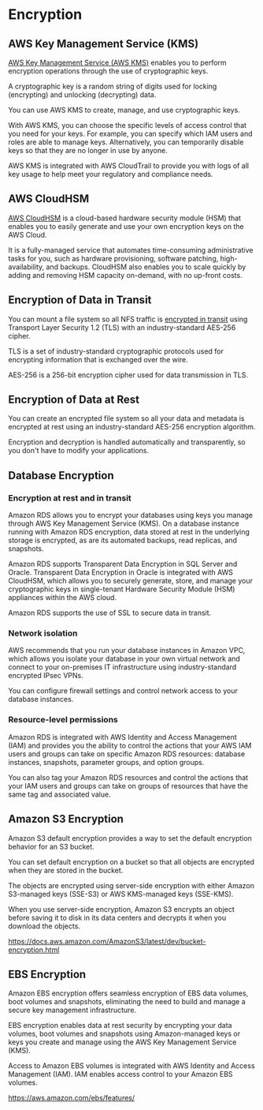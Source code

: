 # Encryption

## AWS Key Management Service (KMS)

[AWS Key Management Service (AWS KMS)](https://aws.amazon.com/kms) enables you to perform encryption operations through the use of cryptographic keys.

A cryptographic key is a random string of digits used for locking (encrypting) and unlocking (decrypting) data.

You can use AWS KMS to create, manage, and use cryptographic keys.

With AWS KMS, you can choose the specific levels of access control that you need for your keys. For example, you can specify which IAM users and roles are able to manage keys. Alternatively, you can temporarily disable keys so that they are no longer in use by anyone.

AWS KMS is integrated with AWS CloudTrail to provide you with logs of all key usage to help meet your regulatory and compliance needs.


## AWS CloudHSM

[AWS CloudHSM](https://aws.amazon.com/cloudhsm/) is a cloud-based hardware security module (HSM) that enables you to easily generate and use your own encryption keys on the AWS Cloud.

It is a fully-managed service that automates time-consuming administrative tasks for you, such as hardware provisioning, software patching, high-availability, and backups. CloudHSM also enables you to scale quickly by adding and removing HSM capacity on-demand, with no up-front costs.


## Encryption of Data in Transit

You can mount a file system so all NFS traffic is [encrypted in transit](https://docs.aws.amazon.com/whitepapers/latest/efs-encrypted-file-systems/encryption-of-data-in-transit.html) using Transport Layer Security 1.2 (TLS) with an industry-standard AES-256 cipher.

TLS is a set of industry-standard cryptographic protocols used for encrypting information that is exchanged over the wire.

AES-256 is a 256-bit encryption cipher used for data transmission in TLS.


## Encryption of Data at Rest

You can create an encrypted file system so all your data and metadata is encrypted at rest using an industry-standard AES-256 encryption algorithm.

Encryption and decryption is handled automatically and transparently, so you don't have to modify your applications.


## Database Encryption

### Encryption at rest and in transit

Amazon RDS allows you to encrypt your databases using keys you manage through AWS Key Management Service (KMS). On a database instance running with Amazon RDS encryption, data stored at rest in the underlying storage is encrypted, as are its automated backups, read replicas, and snapshots.

Amazon RDS supports Transparent Data Encryption in SQL Server and Oracle. Transparent Data Encryption in Oracle is integrated with AWS CloudHSM, which allows you to securely generate, store, and manage your cryptographic keys in single-tenant Hardware Security Module (HSM) appliances within the AWS cloud.

Amazon RDS supports the use of SSL to secure data in transit.


### Network isolation

AWS recommends that you run your database instances in Amazon VPC, which allows you isolate your database in your own virtual network and connect to your on-premises IT infrastructure using industry-standard encrypted IPsec VPNs.

You can configure firewall settings and control network access to your database instances.


### Resource-level permissions

Amazon RDS is integrated with AWS Identity and Access Management (IAM) and provides you the ability to control the actions that your AWS IAM users and groups can take on specific Amazon RDS resources: database instances, snapshots, parameter groups, and option groups.

You can also tag your Amazon RDS resources and control the actions that your IAM users and groups can take on groups of resources that have the same tag and associated value. 


## Amazon S3 Encryption

Amazon S3 default encryption provides a way to set the default encryption behavior for an S3 bucket.

You can set default encryption on a bucket so that all objects are encrypted when they are stored in the bucket.

The objects are encrypted using server-side encryption with either Amazon S3-managed keys (SSE-S3) or AWS KMS-managed keys (SSE-KMS).

When you use server-side encryption, Amazon S3 encrypts an object before saving it to disk in its data centers and decrypts it when you download the objects.

https://docs.aws.amazon.com/AmazonS3/latest/dev/bucket-encryption.html


## EBS Encryption

Amazon EBS encryption offers seamless encryption of EBS data volumes, boot volumes and snapshots, eliminating the need to build and manage a secure key management infrastructure.

EBS encryption enables data at rest security by encrypting your data volumes, boot volumes and snapshots using Amazon-managed keys or keys you create and manage using the AWS Key Management Service (KMS).

Access to Amazon EBS volumes is integrated with AWS Identity and Access Management (IAM). IAM enables access control to your Amazon EBS volumes.

https://aws.amazon.com/ebs/features/

